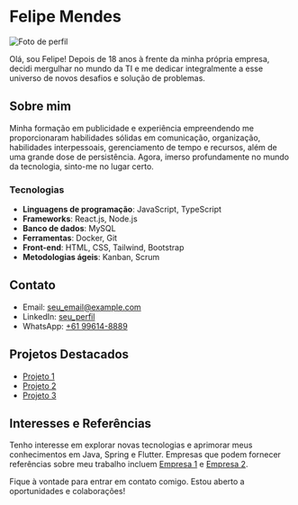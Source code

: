 # Felipe Mendes

![Foto de perfil]((https://github.com/account))

Olá, sou Felipe! Depois de 18 anos à frente da minha própria empresa, decidi mergulhar no mundo da TI e me dedicar integralmente a esse universo de novos desafios e solução de problemas.

## Sobre mim

Minha formação em publicidade e experiência empreendendo me proporcionaram habilidades sólidas em comunicação, organização, habilidades interpessoais, gerenciamento de tempo e recursos, além de uma grande dose de persistência. Agora, imerso profundamente no mundo da tecnologia, sinto-me no lugar certo.

### Tecnologias

- **Linguagens de programação**: JavaScript, TypeScript
- **Frameworks**: React.js, Node.js
- **Banco de dados**: MySQL
- **Ferramentas**: Docker, Git
- **Front-end**: HTML, CSS, Tailwind, Bootstrap
- **Metodologias ágeis**: Kanban, Scrum

## Contato

- Email: [seu_email@example.com](mailto:felipemadruga@gmail.com)
- LinkedIn: [seu_perfil]([link_para_o_seu_perfil](https://www.linkedin.com/in/felipe-mendes-web-dev/))
- WhatsApp: [+61 99614-8889](https://wa.me/61996148889)

## Projetos Destacados

- [Projeto 1](link_para_o_repositório)
- [Projeto 2](link_para_o_repositório)
- [Projeto 3](link_para_o_repositório)


## Interesses e Referências

Tenho interesse em explorar novas tecnologias e aprimorar meus conhecimentos em Java, Spring e Flutter. Empresas que podem fornecer referências sobre meu trabalho incluem [Empresa 1](link_para_a_empresa1) e [Empresa 2](link_para_a_empresa2).

Fique à vontade para entrar em contato comigo. Estou aberto a oportunidades e colaborações!
